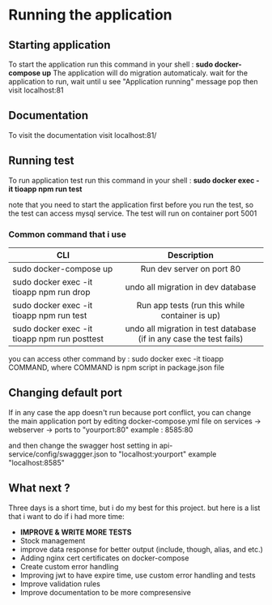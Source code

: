 # Running the application

## Starting application

To start the application run this command in your shell : **sudo docker-compose up**
The application will do migration automaticaly.
wait for the application to run, wait until u see "Application running" message pop then visit localhost:81

## Documentation

To visit the documentation visit localhost:81/

## Running test

To run application test run this command in your shell : **sudo docker exec -it tioapp npm run test**

note that you need to start the application first before you run the test, so the test can access mysql service.
The test will run on container port 5001

### Common command that i use

| CLI                                          |                             Description                             |
| -------------------------------------------- | :-----------------------------------------------------------------: |
| sudo docker-compose up                       |                      Run dev server on port 80                      |
| sudo docker exec -it tioapp npm run drop     |                 undo all migration in dev database                  |
| sudo docker exec -it tioapp npm run test     |           Run app tests (run this while container is up)            |
| sudo docker exec -it tioapp npm run posttest | undo all migration in test database (if in any case the test fails) |

you can access other command by : sudo docker exec -it tioapp COMMAND, where COMMAND is npm script in package.json file

## Changing default port

If in any case the app doesn't run because port conflict, you can change the main application port by editing docker-compose.yml file on services -> webserver -> ports to "yourport:80"
example : 8585:80

and then change the swagger host setting in api-service/config/swaggger.json to "localhost:yourport"
example "localhost:8585"

## What next ?

Three days is a short time, but i do my best for this project. but here is a list that i want to do if i had more time:

- **IMPROVE & WRITE MORE TESTS**
- Stock management
- improve data response for better output (include, though, alias, and etc.)
- Adding nginx cert certificates on docker-compose
- Create custom error handling
- Improving jwt to have expire time, use custom error handling and tests
- Improve validation rules
- Improve documentation to be more compresensive
